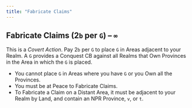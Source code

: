 ```yaml
---
title: "Fabricate Claims"
---
```


## Fabricate Claims (2`b` per `G`) – `∞`

This is a *Covert Action*. Pay 2`b` per `G` to place `G` in Areas adjacent to your Realm. A `G` provides a Conquest CB against all Realms that Own Provinces in the Area in which the `G` is placed.
- You cannot place `G` in Areas where you have `G` or you Own all the Provinces.
- You must be at Peace to Fabricate Claims.
- To Fabricate a Claim on a Distant Area, it must be adjacent to your Realm by Land, and contain an NPR Province, `v`, or `t`.